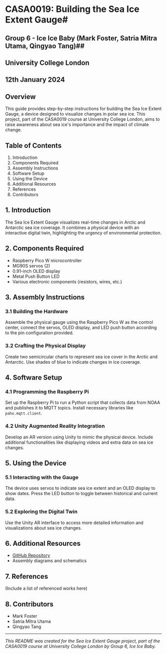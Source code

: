 
# CASA0019: Building the Sea Ice Extent Gauge#
## Group 6 - Ice Ice Baby (Mark Foster, Satria Mitra Utama, Qingyao Tang)##
## University College London ##
## 12th January 2024 ##


## Overview
This guide provides step-by-step instructions for building the Sea Ice Extent Gauge, a device designed to visualize changes in polar sea ice. This project, part of the CASA0019 course at University College London, aims to raise awareness about sea ice's importance and the impact of climate change.

## Table of Contents
1. Introduction
2. Components Required
3. Assembly Instructions
4. Software Setup
5. Using the Device
6. Additional Resources
7. References
8. Contributors

## 1. Introduction
The Sea Ice Extent Gauge visualizes real-time changes in Arctic and Antarctic sea ice coverage. It combines a physical device with an interactive digital twin, highlighting the urgency of environmental protection.

## 2. Components Required
- Raspberry Pico W microcontroller
- MG90S servos (2)
- 0.91-inch OLED display
- Metal Push Button LED
- Various electronic components (resistors, wires, etc.)

## 3. Assembly Instructions
### 3.1 Building the Hardware
Assemble the physical gauge using the Raspberry Pico W as the control center, connect the servos, OLED display, and LED push button according to the pin configuration provided.

### 3.2 Crafting the Physical Display
Create two semicircular charts to represent sea ice cover in the Arctic and Antarctic. Use shades of blue to indicate changes in ice coverage.

## 4. Software Setup
### 4.1 Programming the Raspberry Pi
Set up the Raspberry Pi to run a Python script that collects data from NOAA and publishes it to MQTT topics. Install necessary libraries like `paho.mqtt.client`.

### 4.2 Unity Augmented Reality Integration
Develop an AR version using Unity to mimic the physical device. Include additional functionalities like displaying videos and extra data on sea ice changes.

## 5. Using the Device
### 5.1 Interacting with the Gauge
The device uses servos to indicate sea ice extent and an OLED display to show dates. Press the LED button to toggle between historical and current data.

### 5.2 Exploring the Digital Twin
Use the Unity AR interface to access more detailed information and visualizations about sea ice changes.

## 6. Additional Resources
- [GitHub Repository](https://github.com/mfoster0/DataVis-GrpProj)
- Assembly diagrams and schematics

## 7. References
(Include a list of referenced works here)

## 8. Contributors
- Mark Foster
- Satria Mitra Utama
- Qingyao Tang

---

*This README was created for the Sea Ice Extent Gauge project, part of the CASA0019 course at University College London by Group 6, Ice Ice Baby.*
